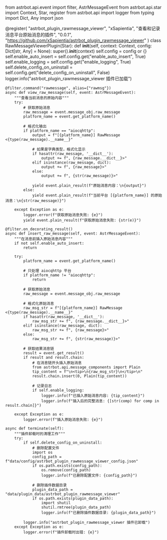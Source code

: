 from astrbot.api.event import filter, AstrMessageEvent
from astrbot.api.star import Context, Star, register
from astrbot.api import logger
from typing import Dict, Any
import json

@register(
    "astrbot_plugin_rawmessage_viewer",
    "xSapientia",
    "查看和记录消息平台原始消息的插件",
    "0.0.1",
    "https://github.com/xSapientia/astrbot_plugin_rawmessage_viewer"
)
class RawMessageViewerPlugin(Star):
    def __init__(self, context: Context, config: Dict[str, Any] = None):
        super().__init__(context)
        self.config = config or {}
        self.enable_auto_insert = self.config.get("enable_auto_insert", True)
        self.enable_logging = self.config.get("enable_logging", True)
        self.delete_config_on_uninstall = self.config.get("delete_config_on_uninstall", False)
        logger.info("astrbot_plugin_rawmessage_viewer 插件已加载")

    @filter.command("rawmessage", alias={"rawmsg"})
    async def view_raw_message(self, event: AstrMessageEvent):
        """查看当前消息的原始内容"""
        try:
            # 获取原始消息
            raw_message = event.message_obj.raw_message
            platform_name = event.get_platform_name()

            # 格式化输出
            if platform_name == "aiocqhttp":
                output = f"[{platform_name}] RawMessage <{type(raw_message).__name__}"

                # 如果是字典类型，格式化显示
                if hasattr(raw_message, '__dict__'):
                    output += f", {raw_message.__dict__}>"
                elif isinstance(raw_message, dict):
                    output += f", {raw_message}>"
                else:
                    output += f", {str(raw_message)}>"

                yield event.plain_result(f"原始消息内容：\n{output}")
            else:
                yield event.plain_result(f"当前平台 [{platform_name}] 的原始消息：\n{str(raw_message)}")

        except Exception as e:
            logger.error(f"获取原始消息失败: {e}")
            yield event.plain_result(f"获取原始消息失败: {str(e)}")

    @filter.on_decorating_result()
    async def insert_raw_message(self, event: AstrMessageEvent):
        """在消息前插入原始消息内容"""
        if not self.enable_auto_insert:
            return

        try:
            platform_name = event.get_platform_name()

            # 只处理 aiocqhttp 平台
            if platform_name != "aiocqhttp":
                return

            # 获取原始消息
            raw_message = event.message_obj.raw_message

            # 格式化原始消息
            raw_msg_str = f"[{platform_name}] RawMessage <{type(raw_message).__name__}"
            if hasattr(raw_message, '__dict__'):
                raw_msg_str += f", {raw_message.__dict__}>"
            elif isinstance(raw_message, dict):
                raw_msg_str += f", {raw_message}>"
            else:
                raw_msg_str += f", {str(raw_message)}>"

            # 获取结果消息链
            result = event.get_result()
            if result and result.chain:
                # 在消息链开头插入原始消息
                from astrbot.api.message_components import Plain
                tip_content = f"\n<tip>\n{raw_msg_str}\n</tip>\n"
                result.chain.insert(0, Plain(tip_content))

                # 记录日志
                if self.enable_logging:
                    logger.info(f"已插入原始消息内容: {tip_content}")
                    logger.info(f"插入后的完整消息: {[str(comp) for comp in result.chain]}")

        except Exception as e:
            logger.error(f"插入原始消息失败: {e}")

    async def terminate(self):
        """插件卸载时的清理工作"""
        try:
            if self.delete_config_on_uninstall:
                # 删除配置文件
                import os
                config_path = f"data/config/astrbot_plugin_rawmessage_viewer_config.json"
                if os.path.exists(config_path):
                    os.remove(config_path)
                    logger.info(f"已删除配置文件: {config_path}")

                # 删除插件数据目录
                plugin_data_path = "data/plugin_data/astrbot_plugin_rawmessage_viewer"
                if os.path.exists(plugin_data_path):
                    import shutil
                    shutil.rmtree(plugin_data_path)
                    logger.info(f"已删除插件数据目录: {plugin_data_path}")

            logger.info("astrbot_plugin_rawmessage_viewer 插件已卸载")
        except Exception as e:
            logger.error(f"插件卸载时出错: {e}")
